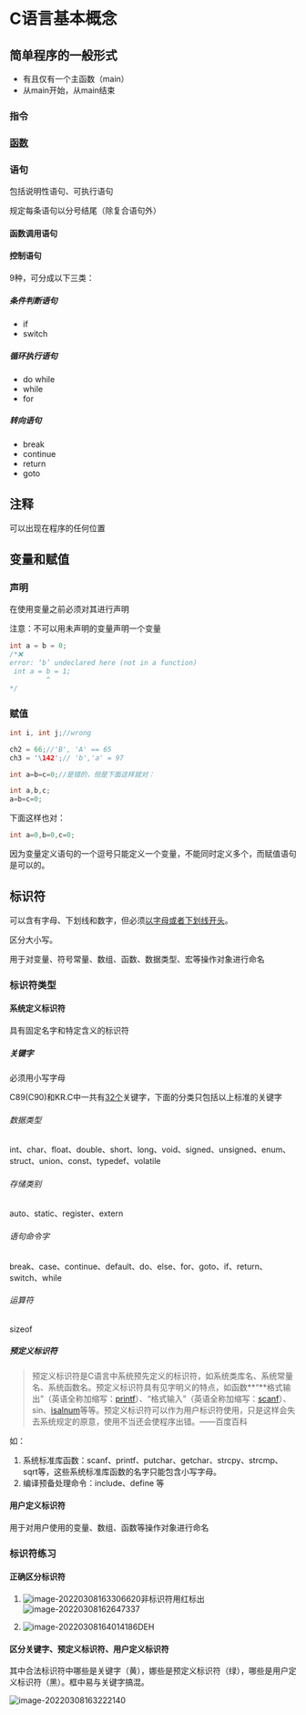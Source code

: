 # C语言基本概念

## 简单程序的一般形式

- 有且仅有一个主函数（main）
- 从main开始，从main结束

### 指令

### [函数](./函数.md)

### 语句

包括说明性语句、可执行语句

规定每条语句以分号结尾（除复合语句外）

#### 函数调用语句

#### 控制语句

9种，可分成以下三类：

##### 条件判断语句

- if
- switch

##### 循环执行语句

- do while
- while
- for

##### 转向语句

- break
- continue
- return
- goto

## 注释

可以出现在程序的任何位置

## 变量和赋值

### 声明

在使用变量之前必须对其进行声明

注意：不可以用未声明的变量声明一个变量

```c
int a = b = 0;
/*❌ 
error: ‘b’ undeclared here (not in a function)
 int a = b = 1;
         ^
*/
```

### 赋值

```c
int i, int j;//wrong
```

```c
ch2 = 66;//'B', 'A' == 65
ch3 = '\142';// 'b','a' = 97 
```

```c
int a=b=c=0;//是错的，但是下面这样就对：
```

```c
int a,b,c;
a=b=c=0;
```


下面这样也对：

```c
int a=0,b=0,c=0;
```

因为变量定义语句的一个逗号只能定义一个变量，不能同时定义多个，而赋值语句是可以的。

## 标识符

可以含有字母、下划线和数字，但必须<u>以字母或者下划线开头</u>。

区分大小写。

用于对变量、符号常量、数组、函数、数据类型、宏等操作对象进行命名

### 标识符类型

#### 系统定义标识符

具有固定名字和特定含义的标识符

##### 关键字

必须用小写字母

C89(C90)和KR.C中一共有<u>32个</u>关键字，下面的分类只包括以上标准的关键字

###### 数据类型

int、char、float、double、short、long、void、signed、unsigned、enum、struct、union、const、typedef、volatile 

###### 存储类别

auto、static、register、extern 

###### 语句命令字

break、case、continue、default、do、else、for、goto、if、return、switch、while 

###### 运算符

sizeof

##### 预定义标识符

> 预定义标识符是C语言中系统预先定义的标识符，如系统类库名、系统常量名、系统函数名。预定义标识符具有见字明义的特点，如函数**“**格式输出”（英语全称加缩写：[printf](https://baike.baidu.com/item/printf)）、“格式输入”（英语全称加缩写：[scanf](https://baike.baidu.com/item/scanf)）、sin、[isalnum](https://baike.baidu.com/item/isalnum)等等。预定义标识符可以作为用户标识符使用，只是这样会失去系统规定的原意，使用不当还会使程序出错。——百度百科

如：

1. 系统标准库函数：scanf、printf、putchar、getchar、strcpy、strcmp、sqrt等，这些系统标准库函数的名字只能包含小写字母。
2. 编译预备处理命令：include、define 等

#### 用户定义标识符

用于对用户使用的变量、数组、函数等操作对象进行命名

### 标识符练习

#### 正确区分标识符

1. ![image-20220308163306620](img/image-20220308163306620.png)非标识符用红标出![image-20220308162647337](img/image-20220308162647337.png)

2. ![image-20220308164014186](img/image-20220308164014186.png)DEH

#### 区分关键字、预定义标识符、用户定义标识符

其中合法标识符中哪些是关键字（黄），娜些是预定义标识符（绿），哪些是用户定义标识符（黑）。框中易与关键字搞混。

![image-20220308163222140](img/image-20220308163222140.png)

